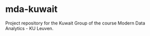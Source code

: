 # mda-kuwait
Project repository for the Kuwait Group of the course Modern Data Analytics - KU Leuven.
